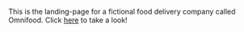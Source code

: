 This is the landing-page for a fictional food delivery company called Omnifood. Click [here](https://captaincustard.github.io/omnifood/) to take a look!
